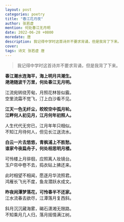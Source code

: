 ```yaml
---
layout: post
categories: poetry
title: "春江花月夜"
author: 张若虚
mention: 何处春江无月明
date: 2022-06-28 +0800
moredate: 唐
description: 我记得中学时这首诗并不要求背诵，但是我背了下来。
cover: 
tags: 诗文 张若虚 唐
---
```


> 我记得中学时这首诗并不要求背诵，但是我背了下来。

**春江潮水连海平，海上明月共潮生。**  
**滟滟随波千万里，何处春江无月明。**

江流宛转绕芳甸，月照花林皆似霰。  
空里流霜不觉飞，汀上白沙看不见。

**江天一色无纤尘，皎皎空中孤月轮。**  
**江畔何人初见月，江月何年初照人。**

人生代代无穷已，江月年年只相似。  
不知江月待何人，但见长江送流水。

**白云一片去悠悠，青枫浦上不胜愁。**  
**谁家今夜扁舟子，何处相思明月楼。**

可怜楼上月徘徊，应照离人妆镜台。  
玉户帘中卷不去，捣衣砧上拂还来。

此时相望不相闻，愿逐月华流照君。  
鸿雁长飞光不度，鱼龙潜跃水成文。

**昨夜闲潭梦落花，可怜春半不还家。**  
江水流春去欲尽，江潭落月复西斜。

斜月沉沉藏海雾，碣石潇湘无限路。  
不知乘月几人归，落月摇情满江树。